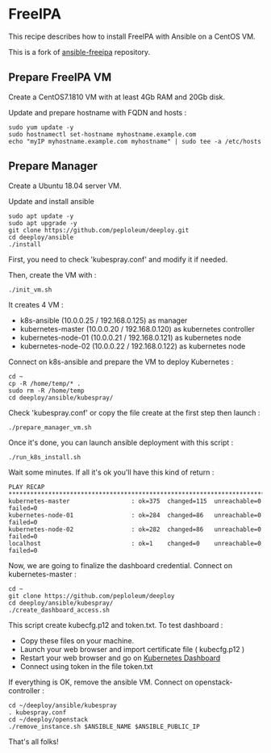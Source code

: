 # FreeIPA

This recipe describes how to install FreeIPA with Ansible on a CentOS VM.

This is a fork of [ansible-freeipa](https://github.com/freeipa/ansible-freeipa) repository.

## Prepare FreeIPA VM

Create a CentOS7.1810 VM with at least 4Gb RAM and 20Gb disk.

Update and prepare hostname with FQDN and hosts :

    sudo yum update -y
    sudo hostnamectl set-hostname myhostname.example.com
    echo "myIP myhostname.example.com myhostname" | sudo tee -a /etc/hosts

## Prepare Manager

Create a Ubuntu 18.04 server VM.

Update and install ansible

    sudo apt update -y
    sudo apt upgrade -y
    git clone https://github.com/peploleum/deeploy.git
    cd deeploy/ansible
    ./install
    

First, you need to check 'kubespray.conf' and modify it if needed.

Then, create the VM with :
    
    ./init_vm.sh

It creates 4 VM :

* k8s-ansible (10.0.0.25 / 192.168.0.125) as manager
* kubernetes-master (10.0.0.20 / 192.168.0.120) as kubernetes controller
* kubernetes-node-01 (10.0.0.21 / 192.168.0.121) as kubernetes node
* kubernetes-node-02 (10.0.0.22 / 192.168.0.122) as kubernetes node

Connect on k8s-ansible and prepare the VM to deploy Kubernetes :

    cd ~
    cp -R /home/temp/* .
    sudo rm -R /home/temp
    cd deeploy/ansible/kubespray/

Check 'kubespray.conf' or copy the file create at the first step then launch :

    ./prepare_manager_vm.sh

Once it's done, you can launch ansible deployment with this script :
    
    ./run_k8s_install.sh

Wait some minutes. If all it's ok you'll have this kind of return :

```console
PLAY RECAP ************************************************************************
kubernetes-master                 : ok=375  changed=115  unreachable=0    failed=0
kubernetes-node-01                : ok=284  changed=86   unreachable=0    failed=0
kubernetes-node-02                : ok=282  changed=86   unreachable=0    failed=0
localhost                         : ok=1    changed=0    unreachable=0    failed=0
```

Now, we are going to finalize the dashboard credential. Connect on kubernetes-master :

    cd ~
    git clone https://github.com/peploleum/deeploy
    cd deeploy/ansible/kubespray/
    ./create_dashboard_access.sh

This script create kubecfg.p12 and token.txt. To test dashboard :

* Copy these files on your machine.
* Launch your web browser and import certificate file \( kubecfg.p12 \)
* Restart your web browser and go on [Kubernetes Dashboard](https://192.168.0.120:6443/api/v1/namespaces/kube-system/services/https:kubernetes-dashboard:/proxy)
* Connect using token in the file token.txt

If everything is OK, remove the ansible VM. Connect on openstack-controller :
    
    cd ~/deeploy/ansible/kubespray
    . kubespray.conf
    cd ~/deeploy/openstack
    ./remove_instance.sh $ANSIBLE_NAME $ANSIBLE_PUBLIC_IP

That's all folks!

